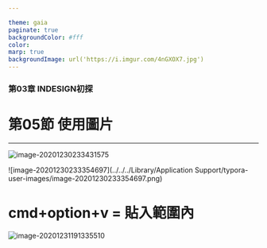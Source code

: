 ```yaml
---

theme: gaia
paginate: true
backgroundColor: #fff
color: 
marp: true
backgroundImage: url('https://i.imgur.com/4nGXOX7.jpg')
---
```

<style>
section h1 {
  color: #48011f
}
</style>

<!-- _class: lead -->

### 第03章 INDESIGN初探
# 第05節 使用圖片

---

![image-20201230233431575](https://i.loli.net/2020/12/30/psvU73qQVl2DZLk.png)

![image-20201230233354697](../../../Library/Application Support/typora-user-images/image-20201230233354697.png)



# cmd+option+v  = 貼入範圍內

![image-20201231191335510](https://i.loli.net/2020/12/31/RmlV5bygPkBdKwp.png)